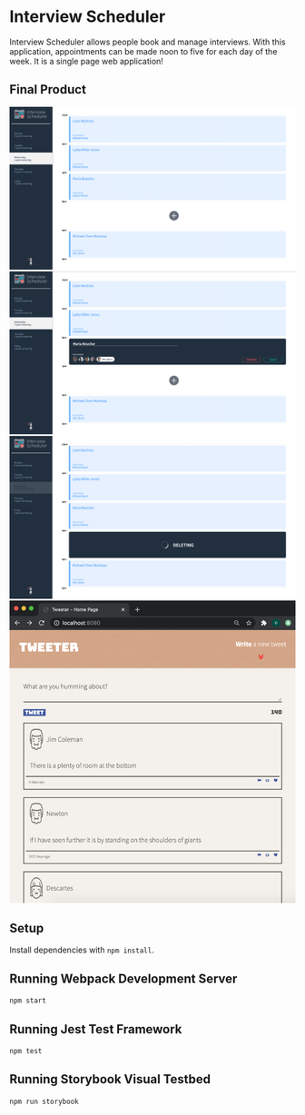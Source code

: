 # Interview Scheduler
Interview Scheduler allows people book and manage interviews. With this application, appointments can be made noon to five for each day of the week.
It is a single page web application!
## Final Product
!["homepage screenshot"](https://github.com/ozggnr/scheduler/blob/master/docs/main-page.png)
!["edit-add-interview screenshot"](https://github.com/ozggnr/scheduler/blob/master/docs/edit-add-interview.png)
!["confirmation-before-deleting screenshot"](https://github.com/ozggnr/scheduler/blob/master/docs/deleting-process.png)
!["deleting-process screenshot"](https://github.com/ozggnr/tweeter/blob/master/docs/tablets-tweet-page.png)
## Setup

Install dependencies with `npm install`.

## Running Webpack Development Server

```sh
npm start
```

## Running Jest Test Framework

```sh
npm test
```

## Running Storybook Visual Testbed

```sh
npm run storybook
```
